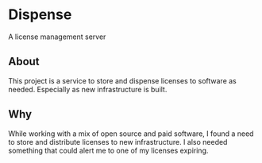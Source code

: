# Dispense
A license management server

## About
This project is a service to store and dispense licenses to software as needed. Especially as new infrastructure is built.

## Why
While working with a mix of open source and paid software, I found a need to store and distribute licenses to new infrastructure. I also needed something that could alert me to one of my licenses expiring. 
